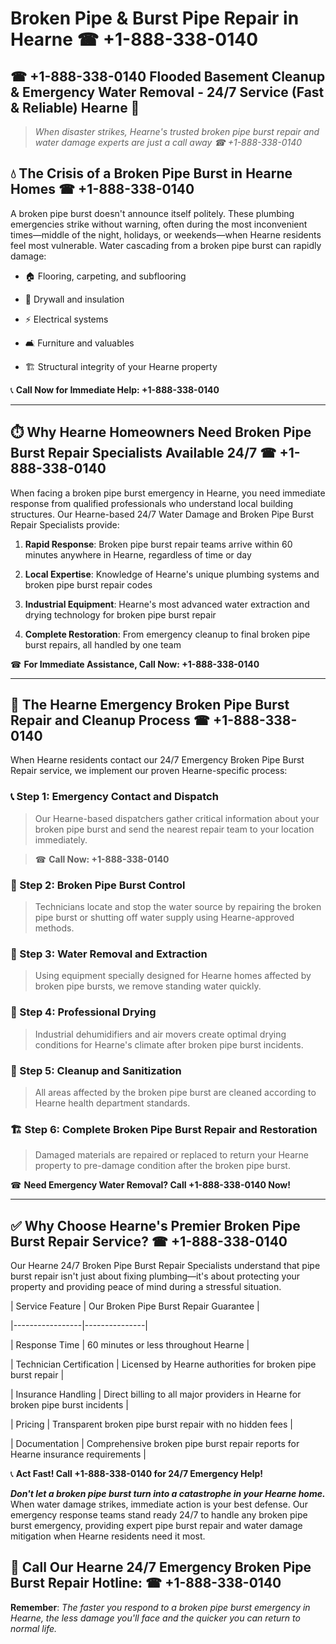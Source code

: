 # Broken Pipe & Burst Pipe Repair in Hearne ☎ +1-888-338-0140  
## ☎ +1-888-338-0140 Flooded Basement Cleanup & Emergency Water Removal - 24/7 Service (Fast & Reliable) Hearne 🚨  

> *When disaster strikes, Hearne's trusted broken pipe burst repair and water damage experts are just a call away ☎ +1-888-338-0140*  

## 💧 The Crisis of a Broken Pipe Burst in Hearne Homes ☎ +1-888-338-0140  

A broken pipe burst doesn't announce itself politely. These plumbing emergencies strike without warning, often during the most inconvenient times—middle of the night, holidays, or weekends—when Hearne residents feel most vulnerable. Water cascading from a broken pipe burst can rapidly damage:  

* 🏠 Flooring, carpeting, and subflooring  
* 🧱 Drywall and insulation  
* ⚡ Electrical systems  
* 🛋️ Furniture and valuables  
* 🏗️ Structural integrity of your Hearne property  

📞 **Call Now for Immediate Help: +1-888-338-0140**  

---  

## ⏱️ Why Hearne Homeowners Need Broken Pipe Burst Repair Specialists Available 24/7 ☎ +1-888-338-0140  

When facing a broken pipe burst emergency in Hearne, you need immediate response from qualified professionals who understand local building structures. Our Hearne-based 24/7 Water Damage and Broken Pipe Burst Repair Specialists provide:  

1. **Rapid Response**: Broken pipe burst repair teams arrive within 60 minutes anywhere in Hearne, regardless of time or day  
2. **Local Expertise**: Knowledge of Hearne's unique plumbing systems and broken pipe burst repair codes  
3. **Industrial Equipment**: Hearne's most advanced water extraction and drying technology for broken pipe burst repair  
4. **Complete Restoration**: From emergency cleanup to final broken pipe burst repairs, all handled by one team  

☎ **For Immediate Assistance, Call Now: +1-888-338-0140**  

---  

## 🔧 The Hearne Emergency Broken Pipe Burst Repair and Cleanup Process ☎ +1-888-338-0140  

When Hearne residents contact our 24/7 Emergency Broken Pipe Burst Repair service, we implement our proven Hearne-specific process:  

### 📞 Step 1: Emergency Contact and Dispatch  
> Our Hearne-based dispatchers gather critical information about your broken pipe burst and send the nearest repair team to your location immediately.  
> ☎ **Call Now: +1-888-338-0140**  

### 🚿 Step 2: Broken Pipe Burst Control  
> Technicians locate and stop the water source by repairing the broken pipe burst or shutting off water supply using Hearne-approved methods.  

### 🌊 Step 3: Water Removal and Extraction  
> Using equipment specially designed for Hearne homes affected by broken pipe bursts, we remove standing water quickly.  

### 💨 Step 4: Professional Drying  
> Industrial dehumidifiers and air movers create optimal drying conditions for Hearne's climate after broken pipe burst incidents.  

### 🧼 Step 5: Cleanup and Sanitization  
> All areas affected by the broken pipe burst are cleaned according to Hearne health department standards.  

### 🏗️ Step 6: Complete Broken Pipe Burst Repair and Restoration  
> Damaged materials are repaired or replaced to return your Hearne property to pre-damage condition after the broken pipe burst.  

☎ **Need Emergency Water Removal? Call +1-888-338-0140 Now!**  

---  

## ✅ Why Choose Hearne's Premier Broken Pipe Burst Repair Service? ☎ +1-888-338-0140  

Our Hearne 24/7 Broken Pipe Burst Repair Specialists understand that pipe burst repair isn't just about fixing plumbing—it's about protecting your property and providing peace of mind during a stressful situation.  

| Service Feature | Our Broken Pipe Burst Repair Guarantee |  
|-----------------|---------------|  
| Response Time | 60 minutes or less throughout Hearne |  
| Technician Certification | Licensed by Hearne authorities for broken pipe burst repair |  
| Insurance Handling | Direct billing to all major providers in Hearne for broken pipe burst incidents |  
| Pricing | Transparent broken pipe burst repair with no hidden fees |  
| Documentation | Comprehensive broken pipe burst repair reports for Hearne insurance requirements |  

📞 **Act Fast! Call +1-888-338-0140 for 24/7 Emergency Help!**  

***Don't let a broken pipe burst turn into a catastrophe in your Hearne home.*** When water damage strikes, immediate action is your best defense. Our emergency response teams stand ready 24/7 to handle any broken pipe burst emergency, providing expert pipe burst repair and water damage mitigation when Hearne residents need it most.  

## 📱 Call Our Hearne 24/7 Emergency Broken Pipe Burst Repair Hotline: ☎ +1-888-338-0140  

**Remember**: *The faster you respond to a broken pipe burst emergency in Hearne, the less damage you'll face and the quicker you can return to normal life.*